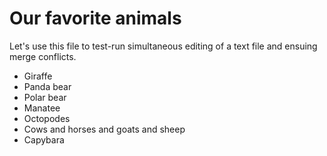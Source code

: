# Our favorite animals

Let's use this file to test-run simultaneous editing of a text file and ensuing merge conflicts.

- Giraffe
- Panda bear
- Polar bear
- Manatee
- Octopodes
- Cows and horses and goats and sheep
- Capybara

